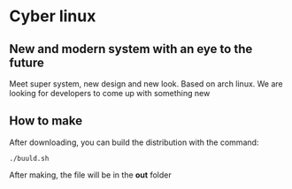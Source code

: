 # Cyber linux
## New and modern system with an eye to the future

Meet super system, new design and new look. Based on arch linux. We are looking for developers to come up with something new

## How to make

After downloading, you can build the distribution with the command:
```
./buuld.sh
```
After making, the file will be in the **out** folder
